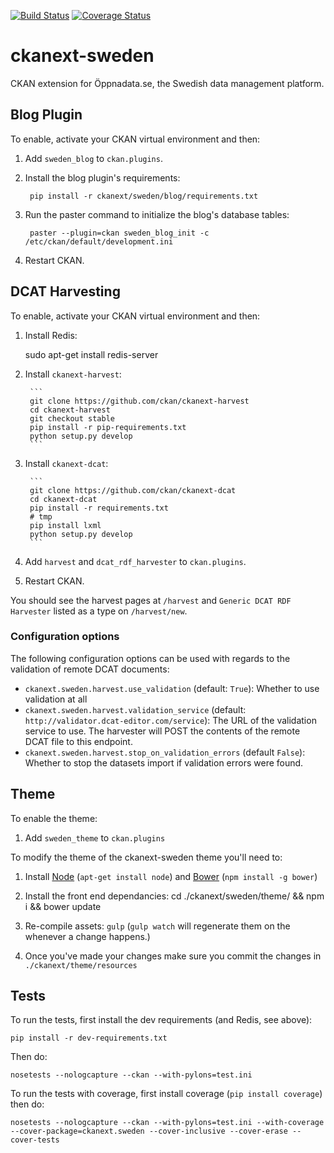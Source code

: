 [![Build Status](https://travis-ci.org/okfn/ckanext-sweden.png)](https://travis-ci.org/okfn/ckanext-sweden) [![Coverage Status](https://coveralls.io/repos/okfn/ckanext-sweden/badge.png)](https://coveralls.io/r/okfn/ckanext-sweden)

ckanext-sweden
==============

CKAN extension for Öppnadata.se, the Swedish data management platform.


Blog Plugin
-----------

To enable, activate your CKAN virtual environment and then:

1. Add `sweden_blog` to `ckan.plugins`.

2. Install the blog plugin's requirements:

        pip install -r ckanext/sweden/blog/requirements.txt

3. Run the paster command to initialize the blog's database tables:

        paster --plugin=ckan sweden_blog_init -c /etc/ckan/default/development.ini

4. Restart CKAN.


DCAT Harvesting
---------------

To enable, activate your CKAN virtual environment and then:

1. Install Redis:

    sudo apt-get install redis-server

2. Install `ckanext-harvest`:

        ```
        git clone https://github.com/ckan/ckanext-harvest
        cd ckanext-harvest
        git checkout stable
        pip install -r pip-requirements.txt
        python setup.py develop
        ```

3. Install `ckanext-dcat`:

        ```
        git clone https://github.com/ckan/ckanext-dcat
        cd ckanext-dcat
        pip install -r requirements.txt
        # tmp
        pip install lxml
        python setup.py develop
        ```

5. Add `harvest`  and `dcat_rdf_harvester` to `ckan.plugins`.

6. Restart CKAN.

You should see the harvest pages at `/harvest` and `Generic DCAT RDF Harvester`
listed as a type on `/harvest/new`.

### Configuration options

The following configuration options can be used with regards to the validation
of remote DCAT documents:

* `ckanext.sweden.harvest.use_validation` (default: `True`): Whether to use validation at all
* `ckanext.sweden.harvest.validation_service` (default: `http://validator.dcat-editor.com/service`): The
   URL of the validation service to use. The harvester will POST the contents of the remote DCAT file
   to this endpoint.
* `ckanext.sweden.harvest.stop_on_validation_errors` (default `False`): Whether to stop the datasets import
   if validation errors were found.


Theme
-----

To enable the theme:

1. Add `sweden_theme` to `ckan.plugins`

To modify the theme of the ckanext-sweden theme you'll need to:

1. Install [Node](http://nodejs.org/) (`apt-get install node`) and
   [Bower](http://bower.io/) (`npm install -g bower`)

2. Install the front end dependancies:
        cd ./ckanext/sweden/theme/ && npm i && bower update

3. Re-compile assets: `gulp` (`gulp watch` will regenerate them on the whenever
   a change happens.)

4. Once you've made your changes make sure you commit the changes in
   `./ckanext/theme/resources`

Tests
-----

To run the tests, first install the dev requirements (and Redis, see above):

    pip install -r dev-requirements.txt

Then do:

    nosetests --nologcapture --ckan --with-pylons=test.ini

To run the tests with coverage, first install coverage (`pip install coverage`)
then do:

    nosetests --nologcapture --ckan --with-pylons=test.ini --with-coverage --cover-package=ckanext.sweden --cover-inclusive --cover-erase --cover-tests



